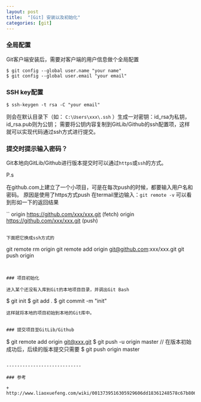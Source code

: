 ```yaml
---
layout: post
title:  "[Git] 安装以及初始化"
categories: [git]
---
```



### 全局配置

Git客户端安装后，需要对客户端的用户信息做个全局配置

```
$ git config --global user.name "your name"
$ git config --global user.email "your email"
```


### SSH key配置

```
$ ssh-keygen -t rsa -C "your email"
```
则会在默认目录下（如： `C:\Users\xxx\.ssh` ）生成一对密钥：id_rsa为私钥，id_rsa.pub则为公钥；
需要将公钥内容复制到GitLib/Github的ssh配置项，这样就可以实现代码通过ssh方式进行提交。


### 提交时提示输入密码？

Git本地向GitLib/Github进行版本提交时可以通过`https`或`ssh`的方式。

P.s

在github.com上建立了一个小项目，可是在每次push的时候，都要输入用户名和密码。
原因是使用了https方式push
在termail里边输入：`git remote -v`
可以看到形如一下的返回结果

``
origin https://github.com/xxx/xxx.git (fetch)
origin https://github.com/xxx/xxx.git (push)
```

下面把它换成ssh方式的

```
git remote rm origin
git remote add origin git@github.com:xxx/xxx.git
git push origin
```


### 项目初始化

进入某个还没有入库到Git的本地项目目录，并调出Git Bash

```
$ git init
$ git add .
$ git commit -m "init"
```
这样就将本地的项目初始到本地的Git库中。


### 提交项目至GitLib/Github

```
$ git remote add origin git@xxx.git
$ git push -u origin master
// 在版本初始成功后，后续的版本提交只需要
$ git push origin master
```

----------------------------

### 参考

+ http://www.liaoxuefeng.com/wiki/0013739516305929606dd18361248578c67b8067c8c017b000
